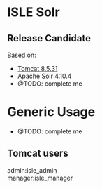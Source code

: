 # ISLE Solr
## Release Candidate

Based on:  
 - [Tomcat 8.5.31](https://hub.docker.com/r/benjaminrosner/isle-tomcat/)
 - Apache Solr 4.10.4
 - @TODO: complete me

# Generic Usage

 - @TODO: complete me

## Tomcat users

admin:isle_admin  
manager:isle_manager  